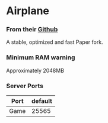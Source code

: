 # Airplane
### From their [Github](https://github.com/TECHNOVE/Airplane)
A stable, optimized and fast Paper fork.


### Minimum RAM warning
Approximately 2048MB


### Server Ports

| Port    | default |
|---------|---------|
| Game    | 25565   |
